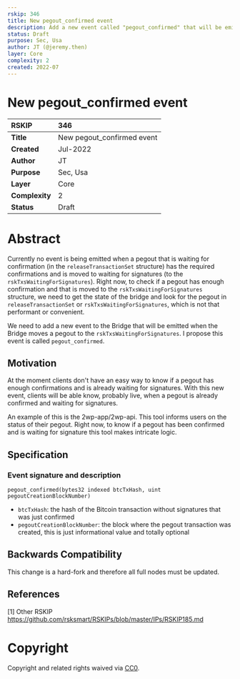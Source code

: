 ```yaml
---
rskip: 346
title: New pegout_confirmed event
description: Add a new event called "pegout_confirmed" that will be emitted when a pegout has reached the required confirmations
status: Draft
purpose: Sec, Usa
author: JT (@jeremy.then)
layer: Core
complexity: 2
created: 2022-07
---
```

# New pegout_confirmed event


|RSKIP          | 346 |
| :------------ |:-------------|
|**Title**      |New pegout_confirmed event|
|**Created**    |Jul-2022 |
|**Author**     | JT |
|**Purpose**    |Sec, Usa |
|**Layer**      |Core |
|**Complexity** |2 |
|**Status**     |Draft |

#  **Abstract**

Currently no event is being emitted when a pegout that is waiting for confirmation (in the `releaseTransactionSet` structure) has the required confirmations and is moved to waiting for signatures (to the `rskTxsWaitingForSignatures`).
Right now, to check if a pegout has enough confirmation and that is moved to the `rskTxsWaitingForSignatures` structure, we need to get the state of the bridge and look for the pegout in `releaseTransactionSet` or `rskTxsWaitingForSignatures`, which is not that performant or convenient.

We need to add a new event to the Bridge that will be emitted when the Bridge moves a pegout to the `rskTxsWaitingForSignatures`.
I propose this event is called `pegout_confirmed`.

## Motivation

At the moment clients don't have an easy way to know if a pegout has enough confirmations and is already waiting for signatures. With this new event, clients will be able know, probably live, when a pegout is already confirmed and waiting for signatures.

An example of this is the 2wp-app/2wp-api. This tool informs users on the status of their pegout. Right now, to know if a pegout has been confirmed and is waiting for signature this tool makes intricate logic.

## Specification

### Event signature and description

```
pegout_confirmed(bytes32 indexed btcTxHash, uint pegoutCreationBlockNumber)
```

- `btcTxHash`: the hash of the Bitcoin transaction without signatures that was just confirmed
- `pegoutCreationBlockNumber`: the block where the pegout transaction was created, this is just informational value and totally optional

## Backwards Compatibility

This change is a hard-fork and therefore all full nodes must be updated. 

## References

[1] Other RSKIP https://github.com/rsksmart/RSKIPs/blob/master/IPs/RSKIP185.md

# **Copyright**

Copyright and related rights waived via [CC0](https://creativecommons.org/publicdomain/zero/1.0/).
